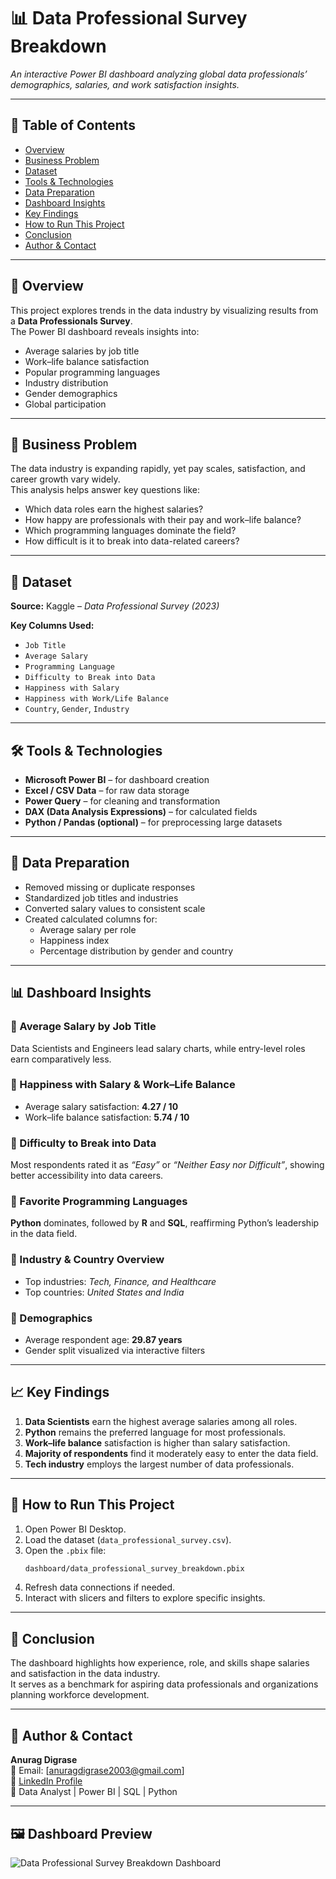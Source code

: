 # 📊 Data Professional Survey Breakdown

_An interactive Power BI dashboard analyzing global data professionals’ demographics, salaries, and work satisfaction insights._

---

## 📌 Table of Contents
- [Overview](#overview)
- [Business Problem](#business-problem)
- [Dataset](#dataset)
- [Tools & Technologies](#tools--technologies)
- [Data Preparation](#data-preparation)
- [Dashboard Insights](#dashboard-insights)
- [Key Findings](#key-findings)
- [How to Run This Project](#how-to-run-this-project)
- [Conclusion](#conclusion)
- [Author & Contact](#author--contact)

---

## 🧩 Overview

This project explores trends in the data industry by visualizing results from a **Data Professionals Survey**.  
The Power BI dashboard reveals insights into:
- Average salaries by job title  
- Work–life balance satisfaction  
- Popular programming languages  
- Industry distribution  
- Gender demographics  
- Global participation  

---

## 🎯 Business Problem

The data industry is expanding rapidly, yet pay scales, satisfaction, and career growth vary widely.  
This analysis helps answer key questions like:
- Which data roles earn the highest salaries?  
- How happy are professionals with their pay and work–life balance?  
- Which programming languages dominate the field?  
- How difficult is it to break into data-related careers?  

---

## 📁 Dataset

**Source:** Kaggle – *Data Professional Survey (2023)*  

**Key Columns Used:**
- `Job Title`
- `Average Salary`
- `Programming Language`
- `Difficulty to Break into Data`
- `Happiness with Salary`
- `Happiness with Work/Life Balance`
- `Country`, `Gender`, `Industry`

---

## 🛠️ Tools & Technologies

- **Microsoft Power BI** – for dashboard creation  
- **Excel / CSV Data** – for raw data storage  
- **Power Query** – for cleaning and transformation  
- **DAX (Data Analysis Expressions)** – for calculated fields  
- **Python / Pandas (optional)** – for preprocessing large datasets  

---

## 🧹 Data Preparation

- Removed missing or duplicate responses  
- Standardized job titles and industries  
- Converted salary values to consistent scale  
- Created calculated columns for:
  - Average salary per role  
  - Happiness index  
  - Percentage distribution by gender and country  

---

## 📊 Dashboard Insights

### 🔹 Average Salary by Job Title
Data Scientists and Engineers lead salary charts, while entry-level roles earn comparatively less.

### 🔹 Happiness with Salary & Work–Life Balance
- Average salary satisfaction: **4.27 / 10**  
- Work–life balance satisfaction: **5.74 / 10**  

### 🔹 Difficulty to Break into Data
Most respondents rated it as *“Easy”* or *“Neither Easy nor Difficult”*, showing better accessibility into data careers.

### 🔹 Favorite Programming Languages
**Python** dominates, followed by **R** and **SQL**, reaffirming Python’s leadership in the data field.

### 🔹 Industry & Country Overview
- Top industries: *Tech, Finance, and Healthcare*  
- Top countries: *United States and India*  

### 🔹 Demographics
- Average respondent age: **29.87 years**  
- Gender split visualized via interactive filters  

---

## 📈 Key Findings

1. **Data Scientists** earn the highest average salaries among all roles.  
2. **Python** remains the preferred language for most professionals.  
3. **Work–life balance** satisfaction is higher than salary satisfaction.  
4. **Majority of respondents** find it moderately easy to enter the data field.  
5. **Tech industry** employs the largest number of data professionals.  

---

## 🚀 How to Run This Project

1. Open Power BI Desktop.  
2. Load the dataset (`data_professional_survey.csv`).  
3. Open the `.pbix` file:
   ```bash
   dashboard/data_professional_survey_breakdown.pbix
   ```
4. Refresh data connections if needed.  
5. Interact with slicers and filters to explore specific insights.  

---

## 🧭 Conclusion

The dashboard highlights how experience, role, and skills shape salaries and satisfaction in the data industry.  
It serves as a benchmark for aspiring data professionals and organizations planning workforce development.  

---

## 👤 Author & Contact

**Anurag Digrase**  
📧 Email: [anuragdigrase2003@gmail.com]  
🔗 [LinkedIn Profile](https://www.linkedin.com/in/anurag-digrase-799348243/)  
💼 Data Analyst | Power BI | SQL | Python

---

## 🖼️ Dashboard Preview

![Data Professional Survey Breakdown Dashboard](Hospital%20Dashboard.png)
